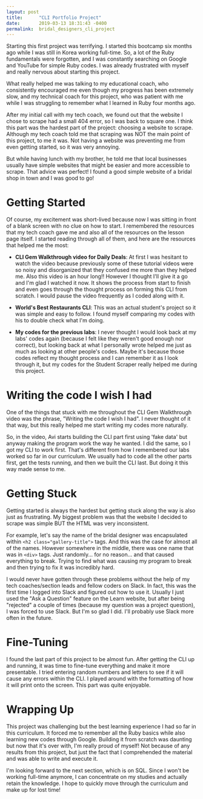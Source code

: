 ```yaml
---
layout: post
title:      "CLI Portfolio Project"
date:       2019-03-13 18:31:43 -0400
permalink:  bridal_designers_cli_project
---
```



Starting this first project was terrifying. I started this bootcamp six months ago while I was still in Korea working full-time. So, a lot of the Ruby fundamentals were forgotten, and I was constantly searching on Google and YouTube for simple Ruby codes. I was already frustrated with myself and really nervous about starting this project.

What really helped me was talking to my educational coach, who consistently encouraged me even though my progress has been extremely slow, and my technical coach for this project, who was patient with me while I was struggling to remember what I learned in Ruby four months ago.

After my initial call with my tech coach, we found out that the website I chose to scrape had a small 404 error, so I was back to square one. I think this part was the hardest part of the project: choosing a website to scrape. Although my tech coach told me that scraping was NOT the main point of this project, to me it was. Not having a website was preventing me from even getting started, so it was very annoying. 

But while having lunch with my brother, he told me that local businesses usually have simple websites that might be easier and more accessible to scrape. That advice was perfect! I found a good simple website of a bridal shop in town and I was good to go!

# Getting Started
Of course, my excitement was short-lived because now I was sitting in front of a blank screen with no clue on how to start. I remembered the resources that my tech coach gave me and also all of the resources on the lesson page itself. I started reading through all of them, and here are the resources that helped me the most:
* **CLI Gem Walkthrough video for Daily Deals**: At first I was hesitant to watch the video because previously some of these tutorial videos were so noisy and disorganized that they confused me more than they helped me. Also this video is an hour long!! However I thought I'll give it a go and I'm glad I watched it now. It shows the process from start to finish and even goes through the thought process on forming this CLI from scratch. I would pause the video frequently as I coded along with it. 

* **World's Best Restaurants CLI**: This was an actual student's project so it was simple and easy to follow. I found myself comparing my codes with his to double check what I'm doing.

* **My codes for the previous labs**: I never thought I would look back at my labs' codes again (because I felt like they weren't good enough nor correct), but looking back at what I personally wrote helped me just as much as looking at other people's codes. Maybe it's because those codes reflect my thought process and I can remember it as I look through it, but my codes for the Student Scraper really helped me during this project.

# Writing the code I wish I had
One of the things that stuck with me throughout the CLI Gem Walkthrough video was the phrase, "Writing the code I wish I had". I never thought of it that way, but this really helped me start writing my codes more naturally.

So, in the video, Avi starts building the CLI part first using 'fake data' but anyway making the program work the way he wanted. I did the same, so I got my CLI to work first. That's different from how I remembered our labs worked so far in our curriculum. We usually had to code all the other parts first, get the tests running, and then we built the CLI last. But doing it this way made sense to me. 

# Getting Stuck
Getting started is always the hardest but getting stuck along the way is also just as frustrating. My biggest problem was that the website I decided to scrape was simple BUT the HTML was very inconsistent.

For example, let's say the name of the bridal designer was encapsulated within `<h2 class="gallery-title">` tags. And this was the case for almost all of the names. However somewhere in the middle, there was one name that was in `<div>` tags. Just randomly... for no reason... and that caused everything to break. Trying to find what was causing my program to break and then trying to fix it was incredibly hard.

I would never have gotten through these problems without the help of my tech coaches/section leads and fellow coders on Slack. In fact, this was the first time I logged into Slack and figured out how to use it.
Usually I just used the "Ask a Question" feature on the Learn website, but after being "rejected" a couple of times (because my question was a project question), I was forced to use Slack. But I'm so glad I did. I'll probably use Slack more often in the future.

# Fine-Tuning
I found the last part of this project to be almost fun. After getting the CLI up and running, it was time to fine-tune everything and make it more presentable. I tried entering random numbers and letters to see if it will cause any errors within the CLI. I played around with the formatting of how it will print onto the screen. This part was quite enjoyable.

# Wrapping Up
This project was challenging but the best learning experience I had so far in this curriculum. It forced me to remember all the Ruby basics while also learning new codes through Google. Building it from scratch was daunting but now that it's over with, I'm really proud of myself! Not because of any results from this project, but just the fact that I comprehended the material and was able to write and execute it.

I'm looking forward to the next section, which is on SQL. Since I won't be working full-time anymore, I can concentrate on my studies and actually retain the knowledge. I hope to quickly move through the curriculum and make up for lost time! 
